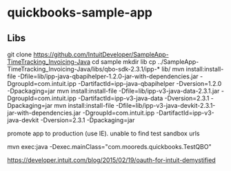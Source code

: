 # quickbooks-sample-app
  
  
## Libs

git clone https://github.com/IntuitDeveloper/SampleApp-TimeTracking_Invoicing-Java
cd sample
mkdir lib
cp ../SampleApp-TimeTracking_Invoicing-Java/libs/qbo-sdk-2.3.1/ipp-* lib/
mvn install:install-file -Dfile=lib/ipp-java-qbapihelper-1.2.0-jar-with-dependencies.jar -DgroupId=com.intuit.ipp -DartifactId=ipp-java-qbapihelper -Dversion=1.2.0 -Dpackaging=jar 
mvn install:install-file -Dfile=lib/ipp-v3-java-data-2.3.1.jar -DgroupId=com.intuit.ipp -DartifactId=ipp-v3-java-data -Dversion=2.3.1 -Dpackaging=jar 
mvn install:install-file -Dfile=lib/ipp-v3-java-devkit-2.3.1-jar-with-dependencies.jar -DgroupId=com.intuit.ipp -DartifactId=ipp-v3-java-devkit -Dversion=2.3.1 -Dpackaging=jar 

promote app to production (use IE).  unable to find test sandbox urls

 mvn exec:java -Dexec.mainClass="com.mooreds.quickbooks.TestQBO"

 https://developer.intuit.com/blog/2015/02/19/oauth-for-intuit-demystified
